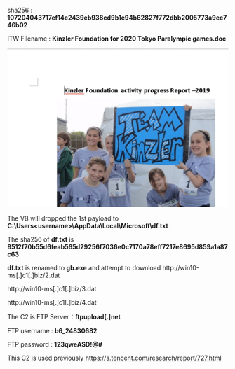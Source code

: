 sha256 : **107204043717ef14e2439eb938cd9b1e94b62827f772dbb2005773a9ee746b02**

ITW Filename : **Kinzler Foundation for 2020 Tokyo Paralympic games.doc**

![Malicious Document](../images/107204043717ef14e2439eb938cd9b1e94b62827f772dbb2005773a9ee746b02_0001.png)

The VB will dropped the 1st payload to **C:\Users\<username>\AppData\Local\Microsoft\df.txt**

The sha256 of **df.txt** is **9512f70b55d6feab565d29256f7036e0c7170a78eff7217e8695d859a1a87c63**

**df.txt** is renamed to **gb.exe** and attempt to download
http://win10-ms[.]c1[.]biz/2.dat

http://win10-ms[.]c1[.]biz/3.dat

http://win10-ms[.]c1[.]biz/4.dat

The C2 is FTP Server：**ftpupload[.]net**

FTP username : **b6_24830682**

FTP password : **123qweASD!@#**

This C2 is used previously https://s.tencent.com/research/report/727.html

